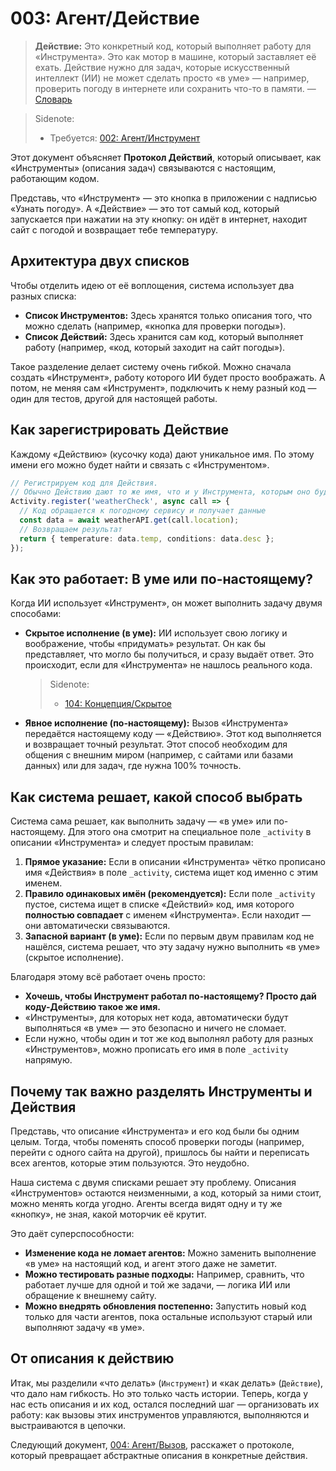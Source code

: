 # 003: Агент/Действие

> **Действие:** Это конкретный код, который выполняет работу для «Инструмента». Это как мотор в машине, который заставляет её ехать. Действие нужно для задач, которые искусственный интеллект (ИИ) не может сделать просто «в уме» — например, проверить погоду в интернете или сохранить что-то в памяти. — [Словарь](./000_glossary.md)

> Sidenote:
> - Требуется: [002: Агент/Инструмент](./002_agent_tool.md)

Этот документ объясняет **Протокол Действий**, который описывает, как «Инструменты» (описания задач) связываются с настоящим, работающим кодом.

Представь, что «Инструмент» — это кнопка в приложении с надписью «Узнать погоду». А «Действие» — это тот самый код, который запускается при нажатии на эту кнопку: он идёт в интернет, находит сайт с погодой и возвращает тебе температуру.

## Архитектура двух списков

Чтобы отделить идею от её воплощения, система использует два разных списка:

*   **Список Инструментов:** Здесь хранятся только описания того, что можно сделать (например, «кнопка для проверки погоды»).
*   **Список Действий:** Здесь хранится сам код, который выполняет работу (например, «код, который заходит на сайт погоды»).

Такое разделение делает систему очень гибкой. Можно сначала создать «Инструмент», работу которого ИИ будет просто воображать. А потом, не меняя сам «Инструмент», подключить к нему разный код — один для тестов, другой для настоящей работы.

## Как зарегистрировать Действие

Каждому «Действию» (кусочку кода) дают уникальное имя. По этому имени его можно будет найти и связать с «Инструментом».

```typescript
// Регистрируем код для Действия.
// Обычно Действию дают то же имя, что и у Инструмента, которым оно будет управлять.
Activity.register('weatherCheck', async call => {
  // Код обращается к погодному сервису и получает данные
  const data = await weatherAPI.get(call.location);
  // Возвращаем результат
  return { temperature: data.temp, conditions: data.desc };
});
```

## Как это работает: В уме или по-настоящему?

Когда ИИ использует «Инструмент», он может выполнить задачу двумя способами:

*   **Скрытое исполнение (в уме):** ИИ использует свою логику и воображение, чтобы «придумать» результат. Он как бы представляет, что могло бы получиться, и сразу выдаёт ответ. Это происходит, если для «Инструмента» не нашлось реального кода.
    > Sidenote:
    > - [104: Концепция/Скрытое](./104_concept_latent.md)
*   **Явное исполнение (по-настоящему):** Вызов «Инструмента» передаётся настоящему коду — «Действию». Этот код выполняется и возвращает точный результат. Этот способ необходим для общения с внешним миром (например, с сайтами или базами данных) или для задач, где нужна 100% точность.

## Как система решает, какой способ выбрать

Система сама решает, как выполнить задачу — «в уме» или по-настоящему. Для этого она смотрит на специальное поле `_activity` в описании «Инструмента» и следует простым правилам:

1.  **Прямое указание:** Если в описании «Инструмента» чётко прописано имя «Действия» в поле `_activity`, система ищет код именно с этим именем.
2.  **Правило одинаковых имён (рекомендуется):** Если поле `_activity` пустое, система ищет в списке «Действий» код, имя которого **полностью совпадает** с именем «Инструмента». Если находит — они автоматически связываются.
3.  **Запасной вариант (в уме):** Если по первым двум правилам код не нашёлся, система решает, что эту задачу нужно выполнить «в уме» (скрытое исполнение).

Благодаря этому всё работает очень просто:

*   **Хочешь, чтобы Инструмент работал по-настоящему? Просто дай коду-Действию такое же имя.**
*   «Инструменты», для которых нет кода, автоматически будут выполняться «в уме» — это безопасно и ничего не сломает.
*   Если нужно, чтобы один и тот же код выполнял работу для разных «Инструментов», можно прописать его имя в поле `_activity` напрямую.

## Почему так важно разделять Инструменты и Действия

Представь, что описание «Инструмента» и его код были бы одним целым. Тогда, чтобы поменять способ проверки погоды (например, перейти с одного сайта на другой), пришлось бы найти и переписать всех агентов, которые этим пользуются. Это неудобно.

Наша система с двумя списками решает эту проблему. Описания «Инструментов» остаются неизменными, а код, который за ними стоит, можно менять когда угодно. Агенты всегда видят одну и ту же «кнопку», не зная, какой моторчик её крутит.

Это даёт суперспособности:

*   **Изменение кода не ломает агентов:** Можно заменить выполнение «в уме» на настоящий код, и агент этого даже не заметит.
*   **Можно тестировать разные подходы:** Например, сравнить, что работает лучше для одной и той же задачи, — логика ИИ или обращение к внешнему сайту.
*   **Можно внедрять обновления постепенно:** Запустить новый код только для части агентов, пока остальные используют старый или выполняют задачу «в уме».

## От описания к действию

Итак, мы разделили «что делать» (`Инструмент`) и «как делать» (`Действие`), что дало нам гибкость. Но это только часть истории. Теперь, когда у нас есть описания и их код, остался последний шаг — организовать их работу: как вызовы этих инструментов управляются, выполняются и выстраиваются в цепочки.

Следующий документ, [004: Агент/Вызов](./004_agent_call.md), расскажет о протоколе, который превращает абстрактные описания в конкретные действия.